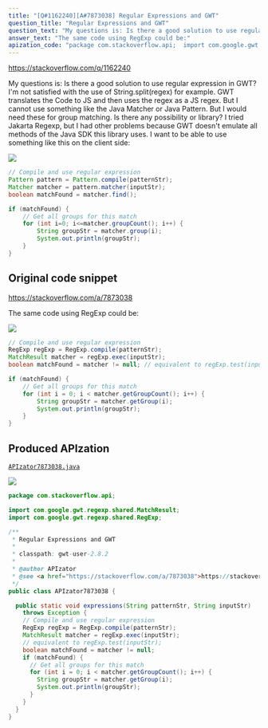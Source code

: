 ```yaml
---
title: "[Q#1162240][A#7873038] Regular Expressions and GWT"
question_title: "Regular Expressions and GWT"
question_text: "My questions is: Is there a good solution to use regular expression in GWT? I'm not satisfied with the use of String.split(regex) for example. GWT translates the Code to JS and then uses the regex as a JS regex. But I cannot use something like the Java Matcher or Java Pattern. But I would need these for group matching. Is there any possibility or library? I tried Jakarta Regexp, but I had other problems because GWT doesn't emulate all methods of the Java SDK this library uses. I want to be able to use something like this on the client side:"
answer_text: "The same code using RegExp could be:"
apization_code: "package com.stackoverflow.api;  import com.google.gwt.regexp.shared.MatchResult; import com.google.gwt.regexp.shared.RegExp;  /**  * Regular Expressions and GWT  *  * classpath: gwt-user-2.8.2  *  * @author APIzator  * @see <a href=\"https://stackoverflow.com/a/7873038\">https://stackoverflow.com/a/7873038</a>  */ public class APIzator7873038 {    public static void expressions(String patternStr, String inputStr)     throws Exception {     // Compile and use regular expression     RegExp regExp = RegExp.compile(patternStr);     MatchResult matcher = regExp.exec(inputStr);     // equivalent to regExp.test(inputStr);     boolean matchFound = matcher != null;     if (matchFound) {       // Get all groups for this match       for (int i = 0; i < matcher.getGroupCount(); i++) {         String groupStr = matcher.getGroup(i);         System.out.println(groupStr);       }     }   } }"
---
```


https://stackoverflow.com/q/1162240

My questions is: Is there a good solution to use regular expression in GWT?
I&#x27;m not satisfied with the use of String.split(regex) for example. GWT translates the Code to JS and then uses the regex as a JS regex. But I cannot use something like the Java Matcher or Java Pattern. But I would need these for group matching.
Is there any possibility or library?
I tried Jakarta Regexp, but I had other problems because GWT doesn&#x27;t emulate all methods of the Java SDK this library uses.
I want to be able to use something like this on the client side:


<div class="code-logo"><img src="/stackoverflow.png" /></div>

```java
// Compile and use regular expression
Pattern pattern = Pattern.compile(patternStr);
Matcher matcher = pattern.matcher(inputStr);
boolean matchFound = matcher.find();

if (matchFound) {
    // Get all groups for this match
    for (int i=0; i<=matcher.groupCount(); i++) {
        String groupStr = matcher.group(i);
        System.out.println(groupStr);
    }
}
```


## Original code snippet

https://stackoverflow.com/a/7873038

The same code using RegExp could be:

<div class="code-logo"><img src="/stackoverflow.png" /></div>

```java
// Compile and use regular expression
RegExp regExp = RegExp.compile(patternStr);
MatchResult matcher = regExp.exec(inputStr);
boolean matchFound = matcher != null; // equivalent to regExp.test(inputStr); 

if (matchFound) {
    // Get all groups for this match
    for (int i = 0; i < matcher.getGroupCount(); i++) {
        String groupStr = matcher.getGroup(i);
        System.out.println(groupStr);
    }
}
```

## Produced APIzation

[`APIzator7873038.java`](https://github.com/pasqualesalza/apization/raw/main/data/search/APIzator7873038.java)

<div class="code-logo"><img src="/apizator.png" /></div>

```java
package com.stackoverflow.api;

import com.google.gwt.regexp.shared.MatchResult;
import com.google.gwt.regexp.shared.RegExp;

/**
 * Regular Expressions and GWT
 *
 * classpath: gwt-user-2.8.2
 *
 * @author APIzator
 * @see <a href="https://stackoverflow.com/a/7873038">https://stackoverflow.com/a/7873038</a>
 */
public class APIzator7873038 {

  public static void expressions(String patternStr, String inputStr)
    throws Exception {
    // Compile and use regular expression
    RegExp regExp = RegExp.compile(patternStr);
    MatchResult matcher = regExp.exec(inputStr);
    // equivalent to regExp.test(inputStr);
    boolean matchFound = matcher != null;
    if (matchFound) {
      // Get all groups for this match
      for (int i = 0; i < matcher.getGroupCount(); i++) {
        String groupStr = matcher.getGroup(i);
        System.out.println(groupStr);
      }
    }
  }
}

```